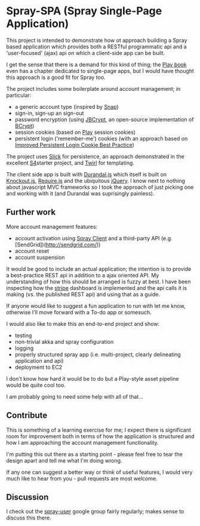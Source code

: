 Spray-SPA (Spray Single-Page Application)
=========================================

This project is intended to demonstrate how ot approach building a Spray based application which provides both a RESTful programmatic api and a 'user-focused' (ajax) api on which a client-side app can be built.

I get the sense that there is a demand for this kind of thing; the [Play book](http://www.manning.com/hilton/) even has a chapter dedicated to single-page apps, but I would have thought this approach is a good fit for Spray too.

The project includes some boilerplate around account management; in particular:
- 	a generic account type (inspired by [Snap](https://github.com/snapframework/snap/blob/master/src/Snap/Snaplet/Auth/Types.hs))
-	sign-in, sign-up an sign-out
-	password encryption (using [JBCrypt](https://code.google.com/p/jbcrypt/), an open-source implementation of [BCrypt](http://en.wikipedia.org/wiki/Bcrypt))
- 	session cookies (based on [Play](https://github.com/playframework/Play20) session cookies)
-	persistent login ('remember-me') cookies (with an approach based on [Improved Persistent Login Cookie Best Practice](http://jaspan.com/improved_persistent_login_cookie_best_practice))

The project uses [Slick](http://slick.typesafe.com/) for persistence, an approach demonstrated in the excellent [S4](https://github.com/jacobus/s4)starter project, and [Twirl](https://github.com/spray/twirl) for templating.

The client side app is built with [Durandal.js](http://durandaljs.com/) which itself is built on [Knockout.js](knockoutjs.com), [Require.js](http://requirejs.org/) and the ubiquitous [jQuery](http://jquery.com/). I know next to nothing about javascript MVC frameworks so I took the approach of just picking one and working with it (and Durandal was suprisingly painless).


Further work
------------

More account management features:
-	account activation using [Spray Client](https://github.com/spray/spray/wiki/spray-client) and a third-party API (e.g. [SendGrid])(http://sendgrid.com/))
-	account reset
-	account suspension

It would be good to include an actual application; the intention is to provide a best-practice REST api in addition to a ajax oriented API. My understanding of how this should be arranged is fuzzy at best. I have been inspecting how the [stripe](http://stripe.com) dashboard is implemented and the api calls it is making (vs. the published REST api) and using that as a guide.

If anyone would like to suggest a fun application to run with let me know, otherwise I'll move forward with a To-do app or somesuch.

I would also like to make this an end-to-end project and show:
-	testing 
-	non-trivial akka and spray configuration 
-	logging
-	properly structured spray app (i.e. multi-project, clearly delineating application and api)
-	deployment to EC2

I don't know how hard it would be to do but a Play-style asset pipeline would be quite cool too.

I am probably going to need some help with all of that...


Contribute
----------

This is something of a learning exercise for me; I expect there is significant room for improvement both in terms of how the application is structured and how I am approaching the account management functionality.

I'm putting this out there as a starting point - please feel free to tear the design apart and tell me what I'm doing wrong. 

If any one can suggest a better way or think of useful features, I would very much like to hear from you - pull requests are most welcome.


Discussion 
----------

I check out the [spray-user](https://groups.google.com/forum/?fromgroups=#!forum/spray-user) google group fairly regularly; makes sense to discuss this there.
